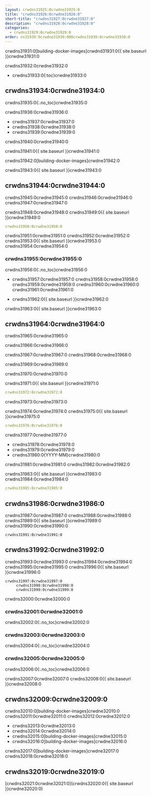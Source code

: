 ```yaml
---
layout: crwdns31925:0crwdne31925:0
title: "crwdns31926:0crwdne31926:0"
short-title: "crwdns31927:0crwdne31927:0"
description: "crwdns31928:0crwdne31928:0"
categories:
  - crwdns31929:0crwdne31929:0
order: ns31930:0crwdne31930:000crwdns31930:0crwdne31930:0
---
```

crwdns31931:0[building-docker-images]crwdnd31931:0{{ site.baseurl }}crwdne31931:0

crwdns31932:0crwdne31932:0

- crwdns31933:0{:toc}crwdne31933:0

## crwdns31934:0crwdne31934:0

crwdns31935:0{:.no_toc}crwdne31935:0

crwdns31936:0crwdne31936:0

- crwdns31937:0crwdne31937:0
- crwdns31938:0crwdne31938:0
- crwdns31939:0crwdne31939:0

crwdns31940:0crwdne31940:0

crwdns31941:0{{ site.baseurl }}crwdne31941:0

crwdns31942:0[building-docker-images]crwdne31942:0

crwdns31943:0{{ site.baseurl }}crwdne31943:0

## crwdns31944:0crwdne31944:0

crwdns31945:0crwdne31945:0 crwdns31946:0crwdne31946:0 crwdns31947:0crwdne31947:0

crwdns31948:0crwdne31948:0 crwdns31949:0{{ site.baseurl }}crwdne31949:0

```yaml
crwdns31950:0crwdne31950:0
```

crwdns31951:0crwdne31951:0 crwdns31952:0crwdne31952:0 crwdns31953:0{{ site.baseurl }}crwdne31953:0 crwdns31954:0crwdne31954:0

### crwdns31955:0crwdne31955:0

crwdns31956:0{:.no_toc}crwdne31956:0

- crwdns31957:0crwdne31957:0 crwdns31958:0crwdne31958:0 crwdns31959:0crwdne31959:0 crwdns31960:0crwdne31960:0 crwdns31961:0crwdne31961:0

- crwdns31962:0{{ site.baseurl }}crwdne31962:0

crwdns31963:0{{ site.baseurl }}crwdne31963:0

## crwdns31964:0crwdne31964:0

crwdns31965:0crwdne31965:0

crwdns31966:0crwdne31966:0

crwdns31967:0crwdne31967:0 crwdns31968:0crwdne31968:0

crwdns31969:0crwdne31969:0

crwdns31970:0crwdne31970:0

crwdns31971:0{{ site.baseurl }}crwdne31971:0

```yaml
crwdns31972:0crwdne31972:0
```

crwdns31973:0crwdne31973:0

crwdns31974:0crwdne31974:0 crwdns31975:0{{ site.baseurl }}crwdne31975:0

```yaml
crwdns31976:0crwdne31976:0
```

crwdns31977:0crwdne31977:0

- crwdns31978:0crwdne31978:0
- crwdns31979:0crwdne31979:0
- crwdns31980:0{YYYY-MM}crwdne31980:0

crwdns31981:0crwdne31981:0 crwdns31982:0crwdne31982:0

crwdns31983:0{{ site.baseurl }}crwdne31983:0 crwdns31984:0crwdne31984:0

```yaml
crwdns31985:0crwdne31985:0
```

## crwdns31986:0crwdne31986:0

crwdns31987:0crwdne31987:0 crwdns31988:0crwdne31988:0 crwdns31989:0{{ site.baseurl }}crwdne31989:0 crwdns31990:0crwdne31990:0

    crwdns31991:0crwdne31991:0
    

## crwdns31992:0crwdne31992:0

crwdns31993:0crwdne31993:0 crwdns31994:0crwdne31994:0 crwdns31995:0crwdne31995:0 crwdns31996:0{{ site.baseurl }}crwdne31996:0

    crwdns31997:0crwdne31997:0
         crwdns31998:0crwdne31998:0 
         crwdns31999:0crwdne31999:0
    

crwdns32000:0crwdne32000:0

### crwdns32001:0crwdne32001:0

crwdns32002:0{:.no_toc}crwdne32002:0

### crwdns32003:0crwdne32003:0

crwdns32004:0{:.no_toc}crwdne32004:0

### crwdns32005:0crwdne32005:0

crwdns32006:0{:.no_toc}crwdne32006:0

crwdns32007:0crwdne32007:0 crwdns32008:0{{ site.baseurl }}crwdne32008:0

## crwdns32009:0crwdne32009:0

crwdns32010:0[building-docker-images]crwdne32010:0 crwdns32011:0crwdne32011:0 crwdns32012:0crwdne32012:0

- crwdns32013:0crwdne32013:0
- crwdns32014:0crwdne32014:0
- crwdns32015:0[building-docker-images]crwdne32015:0
- crwdns32016:0[building-docker-images]crwdne32016:0

crwdns32017:0[building-docker-images]crwdne32017:0 crwdns32018:0crwdne32018:0

## crwdns32019:0crwdne32019:0

[crwdns32021:0crwdne32021:0](crwdns32020:0{{ site.baseurl }}crwdne32020:0)